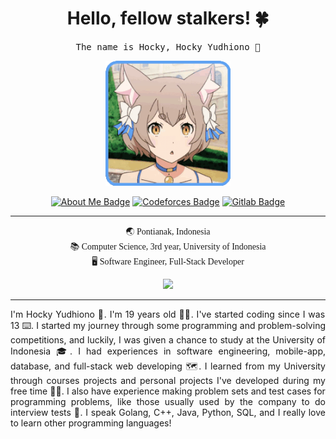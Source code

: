 

<h1 align='center'> Hello, fellow stalkers! 🍀</h1>
<p align='center'>
  <samp>
    The name is Hocky, Hocky Yudhiono 🚀
  </samp>
</p>
<p align="center">
<img src="README.assets/felix-argyle.gif" width="200px">
</p>


<p align='center'><a href="https://hockyy.com/"><img src="https://img.shields.io/badge/-Who%20is%20Hocky-purple?logo=about.me&amp;logoWidth=10&amp;logoColor=white&amp;style=for-the-badge" alt="About Me Badge"></a>  <a href="https://codeforces.com/profile/hocky"><img src="https://img.shields.io/badge/-CodeForces-yellow?logo=codeforces&amp;logoWidth=10&amp;logoColor=white&amp;style=for-the-badge" alt="Codeforces Badge"></a>  <a href="https://gitlab.com/hockyy"><img src="https://img.shields.io/badge/-Gitlab-orange?logo=codeforces&amp;logoWidth=10&amp;logoColor=white&amp;style=for-the-badge" alt="Gitlab Badge"></a> </p> <hr>

<p align='center' style='font-family:Comic Sans MS'>
🌏 Pontianak, Indonesia <br>
📚 Computer Science, 3rd year, University of Indonesia<br>
🖥 Software Engineer, Full-Stack Developer<br>
</p>


<p align="center">
<img height="137px" src="https://github-readme-stats.vercel.app/api?username=hockyy&hide_title=true&hide_border=false&show_icons=true&include_all_commits=true&count_private=true&line_height=20&text_color=000&icon_color=000&bg_color=fffa6b,ffe66b,6bfdff,6bc4ff&theme=graywhite"/>
</p>

<hr>

<p style="text-align: justify;">I'm Hocky Yudhiono 👋. I'm 19 years old 👼🏻. I've started coding since I was 13 ⌨️. I started my journey through some programming and problem-solving competitions, and luckily, I was given a chance to study at the University of Indonesia 🎓. I had experiences in software engineering, mobile-app, database, and full-stack web developing 🗺. I learned from my University through courses projects and personal projects I've developed during my free time 💪🏻. I also have experience making problem sets and test cases for programming problems, like those usually used by the company to do interview tests 💯. I speak Golang, C++, Java, Python, SQL, and I really love to learn other programming languages!</p>
